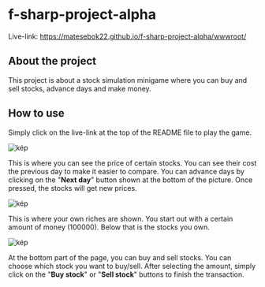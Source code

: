 # f-sharp-project-alpha

Live-link: https://matesebok22.github.io/f-sharp-project-alpha/wwwroot/

## About the project

This project is about a stock simulation minigame where you can buy and sell stocks, advance days and make money.

## How to use

Simply click on the live-link at the top of the README file to play the game.

![kép](https://github.com/user-attachments/assets/275617fc-a257-4f52-812c-4cf458db0912)

This is where you can see the price of certain stocks. You can see their cost the previous day to make it easier to compare.
You can advance days by clicking on the "**Next day**" button shown at the bottom of the picture. Once pressed, the stocks will get new prices.

![kép](https://github.com/user-attachments/assets/d9c4f4e2-a7ab-4c57-a34a-6aed1f683f62)

This is where your own riches are shown. You start out with a certain amount of money (100000).
Below that is the stocks you own.

![kép](https://github.com/user-attachments/assets/c108c438-9f6d-4669-833b-b56300826de2)

At the bottom part of the page, you can buy and sell stocks.
You can choose which stock you want to buy/sell. After selecting the amount, simply click on the "**Buy stock**" or "**Sell stock**" buttons to finish the transaction.
